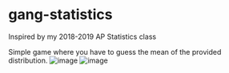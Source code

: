 # gang-statistics
Inspired by my 2018-2019 AP Statistics class

Simple game where you have to guess the mean of the provided distribution.
![image](https://github.com/JustinTimeCuber/gang-statistics/assets/46458276/28b0fff1-dada-4ee8-8289-d3b5c67a36bd)
![image](https://github.com/JustinTimeCuber/gang-statistics/assets/46458276/34b2f74e-22a0-454f-9a2e-499affd1b0b4)

